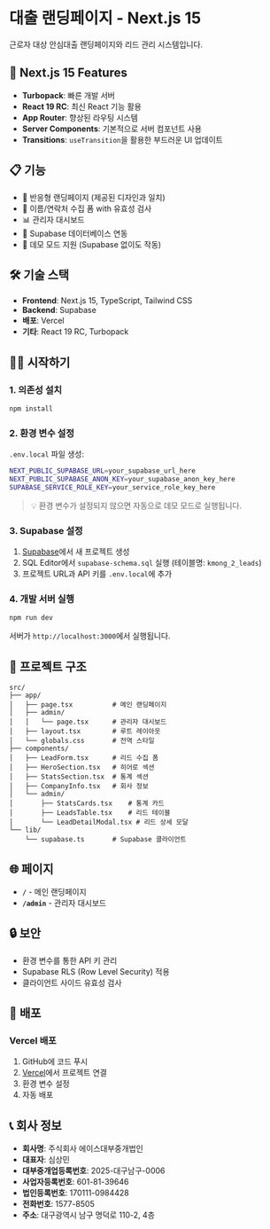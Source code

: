 # 대출 랜딩페이지 - Next.js 15

근로자 대상 안심대출 랜딩페이지와 리드 관리 시스템입니다.

## 🚀 Next.js 15 Features

- **Turbopack**: 빠른 개발 서버
- **React 19 RC**: 최신 React 기능 활용
- **App Router**: 향상된 라우팅 시스템
- **Server Components**: 기본적으로 서버 컴포넌트 사용
- **Transitions**: `useTransition`을 활용한 부드러운 UI 업데이트

## 📋 기능

- 🎨 반응형 랜딩페이지 (제공된 디자인과 일치)
- 📝 이름/연락처 수집 폼 with 유효성 검사
- 📊 관리자 대시보드
- 💾 Supabase 데이터베이스 연동
- 🎯 데모 모드 지원 (Supabase 없이도 작동)

## 🛠 기술 스택

- **Frontend**: Next.js 15, TypeScript, Tailwind CSS
- **Backend**: Supabase
- **배포**: Vercel
- **기타**: React 19 RC, Turbopack

## 🏃‍♂️ 시작하기

### 1. 의존성 설치

```bash
npm install
```

### 2. 환경 변수 설정

`.env.local` 파일 생성:

```bash
NEXT_PUBLIC_SUPABASE_URL=your_supabase_url_here
NEXT_PUBLIC_SUPABASE_ANON_KEY=your_supabase_anon_key_here
SUPABASE_SERVICE_ROLE_KEY=your_service_role_key_here
```

> 💡 환경 변수가 설정되지 않으면 자동으로 데모 모드로 실행됩니다.

### 3. Supabase 설정

1. [Supabase](https://supabase.com)에서 새 프로젝트 생성
2. SQL Editor에서 `supabase-schema.sql` 실행 (테이블명: `kmong_2_leads`)
3. 프로젝트 URL과 API 키를 `.env.local`에 추가

### 4. 개발 서버 실행

```bash
npm run dev
```

서버가 `http://localhost:3000`에서 실행됩니다.

## 📁 프로젝트 구조

```
src/
├── app/
│   ├── page.tsx          # 메인 랜딩페이지
│   ├── admin/
│   │   └── page.tsx      # 관리자 대시보드
│   ├── layout.tsx        # 루트 레이아웃
│   └── globals.css       # 전역 스타일
├── components/
│   ├── LeadForm.tsx      # 리드 수집 폼
│   ├── HeroSection.tsx   # 히어로 섹션
│   ├── StatsSection.tsx  # 통계 섹션
│   ├── CompanyInfo.tsx   # 회사 정보
│   └── admin/
│       ├── StatsCards.tsx    # 통계 카드
│       ├── LeadsTable.tsx    # 리드 테이블
│       └── LeadDetailModal.tsx # 리드 상세 모달
└── lib/
    └── supabase.ts       # Supabase 클라이언트
```

## 🌐 페이지

- **`/`** - 메인 랜딩페이지
- **`/admin`** - 관리자 대시보드

## 🔒 보안

- 환경 변수를 통한 API 키 관리
- Supabase RLS (Row Level Security) 적용
- 클라이언트 사이드 유효성 검사

## 🚀 배포

### Vercel 배포

1. GitHub에 코드 푸시
2. [Vercel](https://vercel.com)에서 프로젝트 연결
3. 환경 변수 설정
4. 자동 배포

## 📞 회사 정보

- **회사명**: 주식회사 에이스대부중개법인
- **대표자**: 심상민
- **대부중개업등록번호**: 2025-대구남구-0006
- **사업자등록번호**: 601-81-39646
- **법인등록번호**: 170111-0984428
- **전화번호**: 1577-8505
- **주소**: 대구광역시 남구 명덕로 110-2, 4층